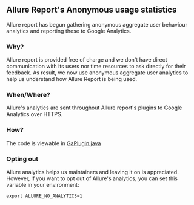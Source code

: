 ## Allure Report's Anonymous usage statistics

Allure report has begun gathering anonymous aggregate user
behaviour analytics and reporting these to Google Analytics. 

### Why?

Allure report is provided free of charge and we don't have direct
communication with its users nor time resources to ask directly for
their feedback. As result, we now use anonymous aggregate user 
analytics to help us understand how Allure Report is being used.

### When/Where?

Allure's analytics are sent throughout Allure report's plugins to Google Analytics over HTTPS.

### How?
    
The code is viewable in [GaPlugin.java](https://github.com/allure-framework/allure2/blob/main/allure-generator/src/main/java/io/qameta/allure/ga/GaPlugin.java)

### Opting out

Allure analytics helps us maintainers and leaving it on is appreciated. However, if you want to opt out of 
Allure's analytics, you can set this variable in your environment:

```$xslt
export ALLURE_NO_ANALYTICS=1
``` 
